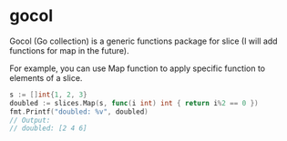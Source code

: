 # gocol

Gocol (Go collection) is a generic functions package for slice (I will add functions for map in the future).

For example, you can use Map function to apply specific function to elements of a slice.
```go
s := []int{1, 2, 3}
doubled := slices.Map(s, func(i int) int { return i%2 == 0 })
fmt.Printf("doubled: %v", doubled)
// Output:
// doubled: [2 4 6]
```
